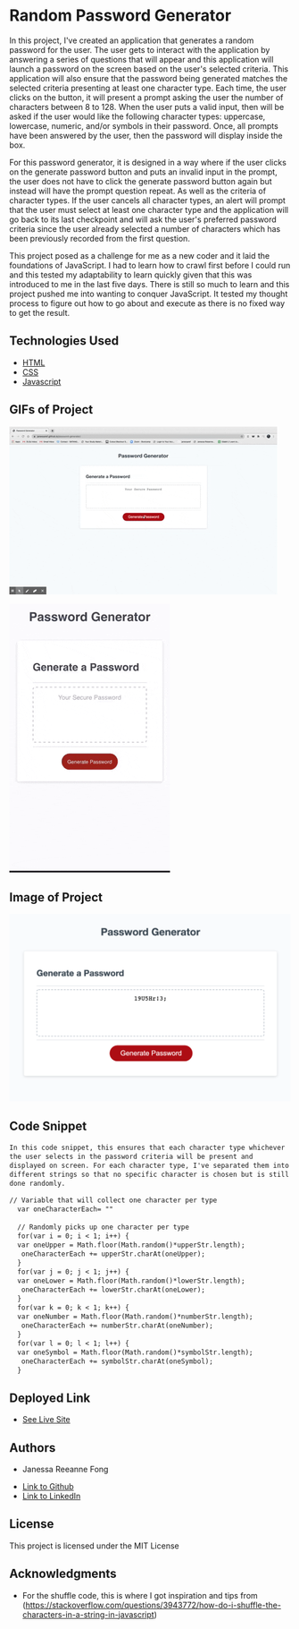 # Random Password Generator

In this project, I've created an application that generates a random password for the user. The user gets to interact with the application by answering a series of questions that will appear and this application will launch a password on the screen based on the user's selected criteria. This application will also ensure that the password being generated matches the selected criteria presenting at least one character type. Each time, the user clicks on the button, it will present a prompt asking the user the number of characters between 8 to 128. When the user puts a valid input, then will be asked if the user would like the following character types: uppercase, lowercase, numeric, and/or symbols in their password. Once, all prompts have been answered by the user, then the password will display inside the box.

For this password generator, it is designed in a way where if the user clicks on the generate password button and puts an invalid input in the prompt, the user does not have to click the generate password button again but instead will have the prompt question repeat. As well as the criteria of character types. If the user cancels all character types, an alert will prompt that the user must select at least one character type and the application will go back to its last checkpoint and will ask the user's preferred password criteria since the user already selected a number of characters which has been previously recorded from the first question. 

This project posed as a challenge for me as a new coder and it laid the foundations of JavaScript. I had to learn how to crawl first before I could run and this tested my adaptability to learn quickly given that this was introduced to me in the last five days. There is still so much to learn and this project pushed me into wanting to conquer JavaScript. It tested my thought process to figure out how to go about and execute as there is no fixed way to get the result.


## Technologies Used

* [HTML](https://developer.mozilla.org/en-US/docs/Web/HTML)
* [CSS](https://developer.mozilla.org/en-US/docs/Web/CSS)
* [Javascript](https://developer.mozilla.org/en-US/docs/Web/JavaScript)

## GIFs of Project

![gif](Assets/passwordgenerator.gif)

![gif](Assets/gifmobile.gif)


## Image of Project

![image](Assets/passimg.png)


## Code Snippet

    In this code snippet, this ensures that each character type whichever the user selects in the password criteria will be present and displayed on screen. For each character type, I've separated them into different strings so that no specific character is chosen but is still done randomly.  

```
// Variable that will collect one character per type
  var oneCharacterEach= ""

  // Randomly picks up one character per type
  for(var i = 0; i < 1; i++) {
  var oneUpper = Math.floor(Math.random()*upperStr.length);
   oneCharacterEach += upperStr.charAt(oneUpper);
  }
  for(var j = 0; j < 1; j++) {
  var oneLower = Math.floor(Math.random()*lowerStr.length);
   oneCharacterEach += lowerStr.charAt(oneLower);
  }
  for(var k = 0; k < 1; k++) {
  var oneNumber = Math.floor(Math.random()*numberStr.length);
   oneCharacterEach += numberStr.charAt(oneNumber);
  }
  for(var l = 0; l < 1; l++) {
  var oneSymbol = Math.floor(Math.random()*symbolStr.length);
   oneCharacterEach += symbolStr.charAt(oneSymbol);
  }

```

## Deployed Link

* [See Live Site](https://janessaref.github.io/password-generator/.)


## Authors

* Janessa Reeanne Fong

- [Link to Github](https://github.com/janessaref)
- [Link to LinkedIn](https://www.linkedin.com/in/janessafong)

## License

This project is licensed under the MIT License 

## Acknowledgments

* For the shuffle code, this is where I got inspiration and tips from (https://stackoverflow.com/questions/3943772/how-do-i-shuffle-the-characters-in-a-string-in-javascript)



